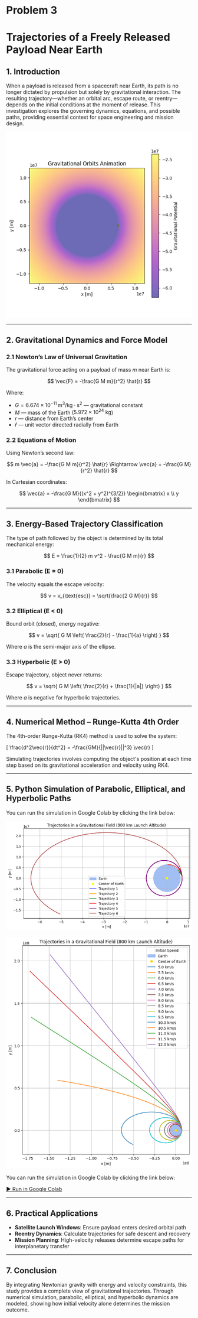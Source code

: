 
# Problem 3
# Trajectories of a Freely Released Payload Near Earth

## 1. Introduction

When a payload is released from a spacecraft near Earth, its path is no longer dictated by propulsion but solely by gravitational interaction. The resulting trajectory—whether an orbital arc, escape route, or reentry—depends on the initial conditions at the moment of release. This investigation explores the governing dynamics, equations, and possible paths, providing essential context for space engineering and mission design.

![alt text](gravitational_field.gif)

---

## 2. Gravitational Dynamics and Force Model

### 2.1 Newton’s Law of Universal Gravitation

The gravitational force acting on a payload of mass $m$ near Earth is:

$$
\vec{F} = -\frac{G M m}{r^2} \hat{r}
$$

Where:
- $G = 6.674 \times 10^{-11} \, \text{m}^3/\text{kg} \cdot \text{s}^2$ — gravitational constant  
- $M$ — mass of the Earth ($5.972 \times 10^{24} \text{ kg}$)  
- $r$ — distance from Earth’s center  
- $\hat{r}$ — unit vector directed radially from Earth

### 2.2 Equations of Motion

Using Newton’s second law:

$$
m \vec{a} = -\frac{G M m}{r^2} \hat{r} \Rightarrow \vec{a} = -\frac{G M}{r^2} \hat{r}
$$

In Cartesian coordinates:

$$
\vec{a} = -\frac{G M}{(x^2 + y^2)^{3/2}} \begin{bmatrix} x \\ y \end{bmatrix}
$$

---

## 3. Energy-Based Trajectory Classification

The type of path followed by the object is determined by its total mechanical energy:

$$
E = \frac{1}{2} m v^2 - \frac{G M m}{r}
$$

### 3.1 Parabolic (E = 0)

The velocity equals the escape velocity:

$$
v = v_{\text{esc}} = \sqrt{\frac{2 G M}{r}}
$$

### 3.2 Elliptical (E < 0)

Bound orbit (closed), energy negative:

$$
v = \sqrt{ G M \left( \frac{2}{r} - \frac{1}{a} \right) }
$$

Where $a$ is the semi-major axis of the ellipse.

### 3.3 Hyperbolic (E > 0)

Escape trajectory, object never returns:

$$
v = \sqrt{ G M \left( \frac{2}{r} + \frac{1}{|a|} \right) }
$$

Where $a$ is negative for hyperbolic trajectories.

---

## 4. Numerical Method – Runge-Kutta 4th Order

The 4th-order Runge-Kutta (RK4) method is used to solve the system:

\[
\frac{d^2\vec{r}}{dt^2} = -\frac{GM}{||\vec{r}||^3} \vec{r}
\]

Simulating trajectories involves computing the object's position at each time step based on its gravitational acceleration and velocity using RK4.

---

## 5. Python Simulation of Parabolic, Elliptical, and Hyperbolic Paths

You can run the simulation in Google Colab by clicking the link below:

![alt text](image-8.png)

![alt text](image-9.png)

You can run the simulation in Google Colab by clicking the link below:

[▶ Run in Google Colab](https://colab.research.google.com/drive/1DWkJbRjLHnmaCxZJ56LBOqw4I4w94t6T?usp=sharing)

---

## 6. Practical Applications

- **Satellite Launch Windows**: Ensure payload enters desired orbital path
- **Reentry Dynamics**: Calculate trajectories for safe descent and recovery
- **Mission Planning**: High-velocity releases determine escape paths for interplanetary transfer

---

## 7. Conclusion

By integrating Newtonian gravity with energy and velocity constraints, this study provides a complete view of gravitational trajectories. Through numerical simulation, parabolic, elliptical, and hyperbolic dynamics are modeled, showing how initial velocity alone determines the mission outcome.